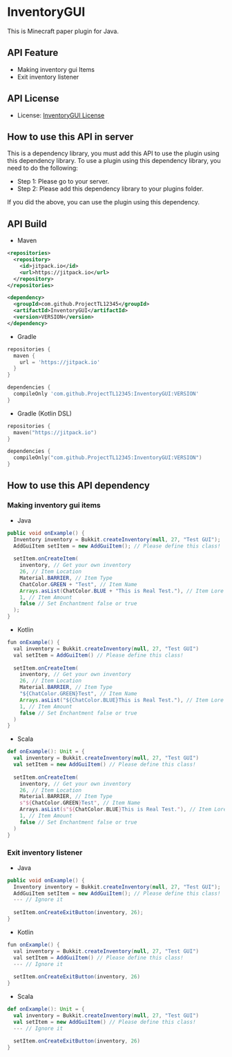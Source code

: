 # InventoryGUI
This is Minecraft paper plugin for Java.

## API Feature
* Making inventory gui Items
* Exit inventory listener

## API License
* License: [InventoryGUI License](https://github.com/ProjectTL12345/InventoryGUI/blob/master/LICENSE)

## How to use this API in server
This is a dependency library, you must add this API to use the plugin using this dependency library.
To use a plugin using this dependency library, you need to do the following:

* Step 1: Please go to your server.
* Step 2: Please add this dependency library to your plugins folder.

If you did the above, you can use the plugin using this dependency.

## API Build

* Maven
```XML
<repositories>
  <repository>
    <id>jitpack.io</id>
    <url>https://jitpack.io</url>
  </repository>
</repositories>

<dependency>
  <groupId>com.github.ProjectTL12345</groupId>
  <artifactId>InventoryGUI</artifactId>
  <version>VERSION</version>
</dependency>
```

* Gradle
```groovy
repositories {
  maven {
    url = 'https://jitpack.io'
  }
}

dependencies {
  compileOnly 'com.github.ProjectTL12345:InventoryGUI:VERSION'
}
```

* Gradle (Kotlin DSL)
```kotlin
repositories {
  maven("https://jitpack.io")
}

dependencies {
  compileOnly("com.github.ProjectTL12345:InventoryGUI:VERSION")
}
```

## How to use this API dependency
### Making inventory gui items

* Java
```Java
public void onExample() {
  Inventory inventory = Bukkit.createInventory(null, 27, "Test GUI");
  AddGuiItem setItem = new AddGuiItem(); // Please define this class!
  
  setItem.onCreateItem(
    inventory, // Get your own inventory
    26, // Item Location
    Material.BARRIER, // Item Type
    ChatColor.GREEN + "Test", // Item Name
    Arrays.asList(ChatColor.BLUE + "This is Real Test."), // Item Lore
    1, // Item Amount
    false // Set Enchantment false or true
  );
}
```
  
* Kotlin
```Java
fun onExample() {
  val inventory = Bukkit.createInventory(null, 27, "Test GUI")
  val setItem = AddGuiItem() // Please define this class!
  
  setItem.onCreateItem(
    inventory, // Get your own inventory
    26, // Item Location
    Material.BARRIER, // Item Type
    "${ChatColor.GREEN}Test", // Item Name
    Arrays.asList("${ChatColor.BLUE}This is Real Test."), // Item Lore
    1, // Item Amount
    false // Set Enchantment false or true
  )
}
```

* Scala
```Scala
def onExample(): Unit = {
  val inventory = Bukkit.createInventory(null, 27, "Test GUI")
  val setItem = new AddGuiItem() // Please define this class!
  
  setItem.onCreateItem(
    inventory, // Get your own inventory
    26, // Item Location
    Material.BARRIER, // Item Type
    s"${ChatColor.GREEN}Test", // Item Name
    Arrays.asList(s"${ChatColor.BLUE}This is Real Test."), // Item Lore
    1, // Item Amount
    false // Set Enchantment false or true
  )
}
```

### Exit inventory listener

* Java
```Java
public void onExample() {
  Inventory inventory = Bukkit.createInventory(null, 27, "Test GUI");
  AddGuiItem setItem = new AddGuiItem(); // Please define this class!
  --- // Ignore it
  
  setItem.onCreateExitButton(inventory, 26);
}
```
  
* Kotlin
```Java
fun onExample() {
  val inventory = Bukkit.createInventory(null, 27, "Test GUI")
  val setItem = AddGuiItem() // Please define this class!
  --- // Ignore it
  
  setItem.onCreateExitButton(inventory, 26)
}
```

* Scala
```Scala
def onExample(): Unit = {
  val inventory = Bukkit.createInventory(null, 27, "Test GUI")
  val setItem = new AddGuiItem() // Please define this class!
  --- // Ignore it
  
  setItem.onCreateExitButton(inventory, 26)
}
```
